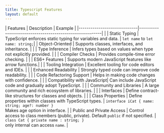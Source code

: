 ```yaml
---
title: Typescript Features
layout: default
---
```



| Features                     | Description                                               | Example |
|------------------------------|-----------------------------------------------------------| |
| Static Typing                | TypeScript enforces static typing for variables and data. | `let name` to `let name: string;`|
| Object-Oriented              | Supports classes, interfaces, and inheritance.           | |
| Type Inference               | Infers types based on values when type not explicitly provided. | |
| Compiler Checks              | Provides compile-time error checking.                    | |
| ES6+ Features                | Supports modern JavaScript features like arrow functions.| |
| Tooling Integration          | Excellent tooling for code editors and IDEs.             | |
| Enhanced Readability         | Strongly typed code can improve code readability.        | |
| Code Refactoring Support     | Helps in making code changes with confidence.            | |
| Compatibility with JavaScript| Can include JavaScript code and gradually adopt TypeScript. | |
| Community and Libraries      | A large community and rich ecosystem of libraries.       | |
| Interfaces                   | Define contract-like structures for classes and objects.  | |
| Class Properties             | Define properties within classes with TypeScript types.  | `interface iCat { name: string; age?: number }` <br/>Makes age option in interface. |
| Public and Private Access    | Control access to class members (public, private). Default `public` if not specified.     | `class Cat { private name : string; }` <br/> only internal can access `name`.   |

